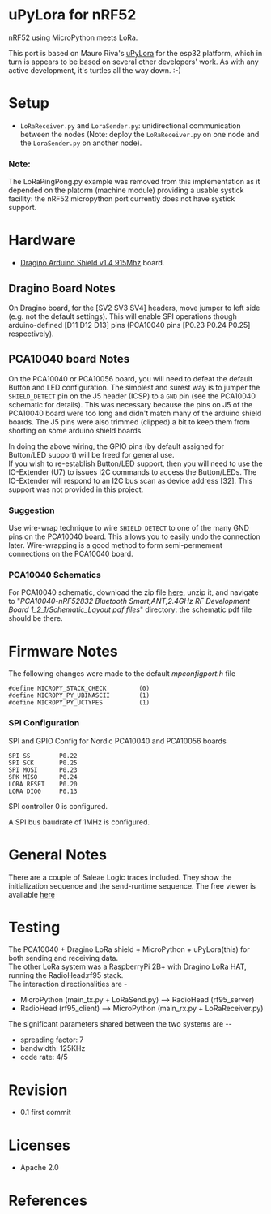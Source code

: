 # uPyLora for nRF52
nRF52 using MicroPython meets LoRa.

This port is based on Mauro Riva's [uPyLora](https://github.com/lemariva/uPyLora) for the esp32 platform, which in turn is appears to be based on several other developers' work. As with any active development, it's turtles all the way down. :-)

# Setup
* `LoRaReceiver.py` and `LoraSender.py`: unidirectional communication between the nodes (Note: deploy the `LoRaReceiver.py` on one node and the `LoraSender.py` on another node).  

### Note:
The LoRaPingPong.py example was removed from this implementation as it depended on the platorm (machine module) providing a usable systick facility: the nRF52 micropython port currently does not have systick support.

# Hardware
* [Dragino Arduino Shield v1.4 915Mhz](http://www.dragino.com/products/module/item/102-lora-shield.html) board.

## Dragino Board Notes ## 
On Dragino board, for the [SV2 SV3 SV4] headers, move jumper to left side (e.g. not the default settings).
This will enable SPI operations though arduino-defined [D11 D12 D13] pins (PCA10040 pins [P0.23 P0.24 P0.25] respectively).  

## PCA10040 board Notes ##
On the PCA10040 or PCA10056 board, you will need to defeat the default Button and LED configuration. The simplest and surest way is to jumper the `SHIELD_DETECT` pin on the J5 header (ICSP) to a `GND` pin (see the PCA10040 schematic for details). This was necessary because the pins on J5 of the PCA10040 board were too long and didn't match many of the arduino shield boards. The J5 pins were also trimmed (clipped) a bit to keep them from shorting on some arduino shield boards.  

In doing the above wiring, the GPIO pins (by default assigned for Button/LED support) will be freed for general use.  
If you wish to re-establish Button/LED support, then you will need to use the IO-Extender (U7) to issues I2C commands to access the Button/LEDs.  The IO-Extender will respond to an I2C bus scan as device address [32]. This support was not provided in this project.

### Suggestion ###   
Use wire-wrap technique to wire `SHIELD_DETECT` to one of the many GND pins on the PCA10040 board. This allows you to easily undo the connection later. Wire-wrapping is a good method to form semi-permement connections on the PCA10040 board.

### PCA10040 Schematics ###
For PCA10040 schematic, download the zip file [here](https://www.nordicsemi.com/Software-and-Tools/Development-Kits/nRF52-DK/Download#infotab), unzip it, and navigate to "*PCA10040-nRF52832 Bluetooth Smart,ANT,2.4GHz RF Development Board 1_2_1/Schematic_Layout pdf files*" directory: the schematic pdf file should be there.

# Firmware Notes #
The following changes were made to the default *mpconfigport.h* file
```
#define MICROPY_STACK_CHECK         (0)
#define MICROPY_PY_UBINASCII        (1)
#define MICROPY_PY_UCTYPES          (1)
```
    
### SPI Configuration ###
SPI and GPIO Config for Nordic PCA10040 and PCA10056 boards
```
SPI SS        P0.22
SPI SCK       P0.25
SPI MOSI      P0.23
SPK MISO      P0.24
LORA RESET    P0.20
LORA DIO0     P0.13
```

SPI controller 0 is configured. 

A SPI bus baudrate of 1MHz is configured.

# General Notes #
There are a couple of Saleae Logic traces included. They show the initialization sequence and the send-runtime sequence. The free viewer is available [here](https://www.saleae.com/downloads) 


# Testing
The PCA10040 + Dragino LoRa shield + MicroPython + uPyLora(this) for both sending and receiving data.  
The other LoRa system was a RaspberryPi 2B+ with Dragino LoRa HAT, running the RadioHead:rf95 stack.  
The interaction directionalities are -
* MicroPython (main_tx.py + LoRaSend.py) --> RadioHead (rf95_server)
* RadioHead (rf95_client) --> MicroPython (main_rx.py + LoRaReceiver.py)

The significant parameters shared between the two systems are --
* spreading factor: 7
* bandwidth: 125KHz
* code rate: 4/5

# Revision
* 0.1 first commit

# Licenses
* Apache 2.0

# References 
